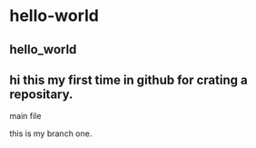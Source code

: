 # hello-world
hello_world
---------------------------------------------------------
hi this my first time in github for crating a repositary.
---------------------------------------------------------

main file

this is my branch one.

